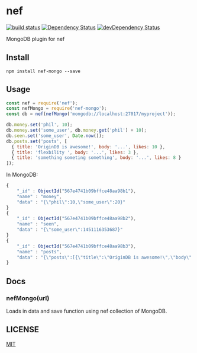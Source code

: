 # nef

[![build status](https://img.shields.io/travis/CreaturePhil/nef-mongo/master.svg?style=flat-square)](https://travis-ci.org/CreaturePhil/nef-mongo)
[![Dependency Status](https://david-dm.org/CreaturePhil/nef-mongo.svg?style=flat-square)](https://david-dm.org/CreaturePhil/nef-mongo)
[![devDependency Status](https://david-dm.org/CreaturePhil/nef-mongo/dev-status.svg?style=flat-square)](https://david-dm.org/CreaturePhil/nef-mongo#info=devDependencies)

MongoDB plugin for nef

## Install

```
npm install nef-mongo --save
```

## Usage

```js
const nef = require('nef');
const nefMongo = require('nef-mongo');
const db = nef(nefMongo('mongodb://localhost:27017/myproject'));

db.money.set('phil', 10);
db.money.set('some_user', db.money.get('phil') + 10);
db.seen.set('some_user', Date.now());
db.posts.set('posts', [
  { title: 'OriginDB is awesome!', body: '...', likes: 10 },
  { title: 'flexbility ', body: '...', likes: 3 },
  { title: 'something someting something', body: '...', likes: 8 }
]);
```

In MongoDB:

```js
{
	"_id" : ObjectId("567e4741b09bffce48aa98b1"),
	"name" : "money",
	"data" : "{\"phil\":10,\"some_user\":20}"
}
{
	"_id" : ObjectId("567e4741b09bffce48aa98b2"),
	"name" : "seen",
	"data" : "{\"some_user\":1451116353687}"
}
{
	"_id" : ObjectId("567e4741b09bffce48aa98b3"),
	"name" : "posts",
	"data" : "{\"posts\":[{\"title\":\"OriginDB is awesome!\",\"body\":\"...\",\"likes\":10},{\"title\":\"flexbility \",\"body\":\"...\",\"likes\":3},{\"title\":\"something someting something\",\"body\":\"...\",\"likes\":8}]}"
}
```

## Docs

### nefMongo(url)

Loads in data and save function using nef collection of MongoDB.

## LICENSE

[MIT](LICENSE)

